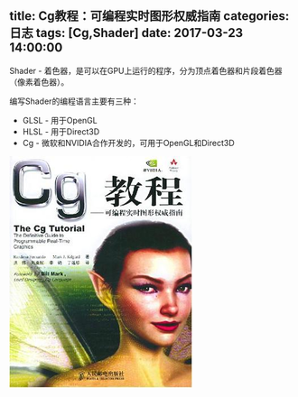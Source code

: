 title: Cg教程：可编程实时图形权威指南
categories: 日志
tags: [Cg,Shader]
date: 2017-03-23 14:00:00
---
Shader -  着色器，是可以在GPU上运行的程序，分为顶点着色器和片段着色器（像素着色器）。

编写Shader的编程语言主要有三种：

* GLSL - 用于OpenGL
* HLSL - 用于Direct3D
* Cg - 微软和NVIDIA合作开发的，可用于OpenGL和Direct3D

![Cg教程：可编程实时图形权威指南][1]


  [1]: /usr/uploads/2020/06/2373506980.jpg